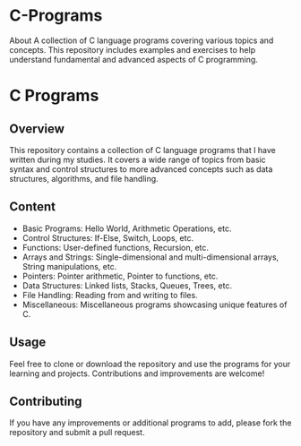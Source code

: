 # C-Programs
About A collection of C language programs covering various topics and concepts. This repository includes examples and exercises to help understand fundamental and advanced aspects of C programming.
# C Programs 

## Overview
This repository contains a collection of C language programs that I have written during my studies. It covers a wide range of topics from basic syntax and control structures to more advanced concepts such as data structures, algorithms, and file handling.

## Content
- Basic Programs: Hello World, Arithmetic Operations, etc.
- Control Structures: If-Else, Switch, Loops, etc.
- Functions: User-defined functions, Recursion, etc.
- Arrays and Strings: Single-dimensional and multi-dimensional arrays, String manipulations, etc.
- Pointers: Pointer arithmetic, Pointer to functions, etc.
- Data Structures: Linked lists, Stacks, Queues, Trees, etc.
- File Handling: Reading from and writing to files.
- Miscellaneous: Miscellaneous programs showcasing unique features of C.

## Usage
Feel free to clone or download the repository and use the programs for your learning and projects. Contributions and improvements are welcome!

## Contributing
If you have any improvements or additional programs to add, please fork the repository and submit a pull request.
